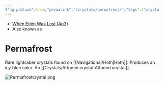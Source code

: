 ```yaml
---
{"dg-publish":true,"permalink":"/crystals/permafrost/","tags":["crystal","attuned","blue"]}
---
```


- [When Eden Was Lost (Ao3)](https://archiveofourown.org/works/19334440/chapters/45992584)
- Also known as

# Permafrost
Rare lightsaber crystals found on [[Navigational/Hoth\|Hoth]]. Produces an icy blue color. An [[Crystals/Attuned crystal\|Attuned crystal]]. 

![Permafrostcrystal.png](/img/user/Photos/Permafrostcrystal.png)
